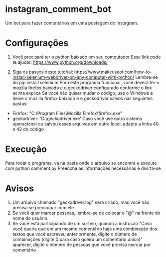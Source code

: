 # instagram_comment_bot
Um bot para fazer comentários em uma postagem do instagram.

# Configurações
1. Você precisará ter o python baixado em seu computador
Esse link pode te ajudar: https://www.python.org/downloads/

2. Siga os passos deste tutorial: https://www.makeuseof.com/how-to-install-selenium-webdriver-on-any-computer-with-python/
Lembre-se do pip install selenium
Para este programa funcionar, você deverá ter o mozilla firefox baixado e o geckodriver configurado conforme o link acima explica
Se você não quiser mudar o código, use o Windows e deixe o mozilla firefox baixado e o geckodriver salvos nas seguintes pastas:
- Firefox: "C:\\Program Files\\Mozilla Firefox\\firefox.exe"
- geckodriver: 'C:\\geckodriver.exe'
Caso você use outro sistema operacional ou salvou esses arquivos em outro local, adapte a linha 40 e 42 do código

# Execução
Para rodar o programa, vá na pasta onde o arquivo se encontra e execute com python comment.py
Preencha as informações necessárias e divirta-se

# Avisos
1. Um arquivo chamado "geckodriver.log" será criado, mas você não precisa se preocupar com ele
2. Se você quer marcar pessoas, lembre-se de colocar o "@" na frente do nome do usuário
3. Se você está participando de um sorteio, quando a instrução "Caso você queira que em um mesmo comentário haja uma combinação dos textos que você escreveu anteriormente, digite o número de combinações (digite 0 para caso queira um comentário único)" aparecer, digite o número de pessoas que você precisa marcar por comentário